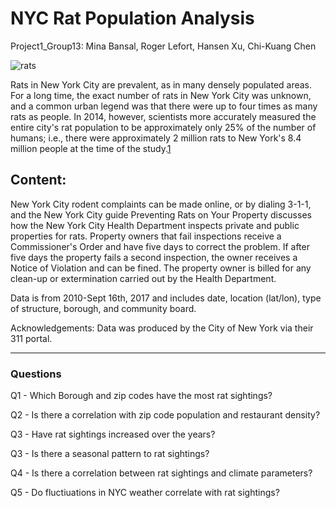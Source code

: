 # NYC Rat Population Analysis
 Project1_Group13: 
 Mina Bansal, Roger Lefort, Hansen Xu, Chi-Kuang Chen

![rats](https://github.com/tiroger/nyc_rats/blob/master/rats.png)

Rats in New York City are prevalent, as in many densely populated areas. For a long time, 
the exact number of rats in New York City was unknown, and a common urban legend was that 
there were up to four times as many rats as people. In 2014, however, scientists more 
accurately measured the entire city's rat population to be approximately only 25% of the 
number of humans; i.e., there were approximately 2 million rats to New York's 8.4 million 
people at the time of the study.[1](https://rss.onlinelibrary.wiley.com/doi/pdf/10.1111/j.1740-9713.2014.00764.x)

## Content:
New York City rodent complaints can be made online, or by dialing 3-1-1, and the New York City guide Preventing Rats on Your Property discusses how the New York City Health Department inspects private and public properties for rats. Property owners that fail inspections receive a Commissioner's Order and have five days to correct the problem. If after five days the property fails a second inspection, the owner receives a Notice of Violation and can be fined. The property owner is billed for any clean-up or extermination carried out by the Health Department.

Data is from 2010-Sept 16th, 2017 and includes date, location (lat/lon), type of structure, borough, and community board.

Acknowledgements:
Data was produced by the City of New York via their 311 portal.

---

### Questions

Q1 - Which Borough and zip codes have the most rat sightings?

Q2 - Is there a correlation with zip code population and restaurant density?

Q3 - Have rat sightings increased over the years?

Q3 - Is there a seasonal pattern to rat sightings?

Q4 - Is there a correlation between rat sightings and climate parameters?

Q5 - Do fluctiuations in NYC weather correlate with rat sightings?

